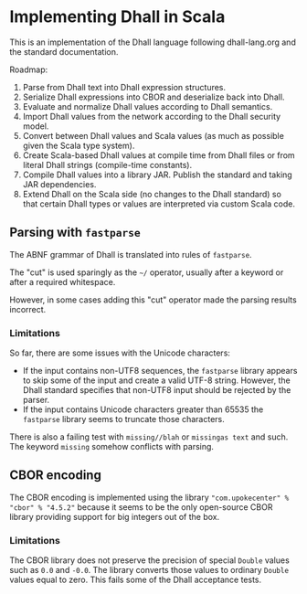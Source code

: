 # Implementing Dhall in Scala

This is an implementation of the Dhall language following dhall-lang.org and the standard documentation.

Roadmap:

1. Parse from Dhall text into Dhall expression structures.
2. Serialize Dhall expressions into CBOR and deserialize back into Dhall.
3. Evaluate and normalize Dhall values according to Dhall semantics.
4. Import Dhall values from the network according to the Dhall security model.
5. Convert between Dhall values and Scala values (as much as possible given the Scala type system).
6. Create Scala-based Dhall values at compile time from Dhall files or from literal Dhall strings (compile-time constants).
7. Compile Dhall values into a library JAR. Publish the standard and taking JAR dependencies.
8. Extend Dhall on the Scala side (no changes to the Dhall standard) so that certain Dhall types or values are interpreted via custom Scala code.

## Parsing with `fastparse`

The ABNF grammar of Dhall is translated into rules of `fastparse`.

The "cut" is used sparingly as the `~/` operator, usually after a keyword or after a required whitespace.

However, in some cases adding this "cut" operator made the parsing results incorrect.

### Limitations

So far, there are some issues with the Unicode characters:

- If the input contains non-UTF8 sequences, the `fastparse` library appears to skip some of the input and create a valid UTF-8 string. However, the Dhall standard specifies that non-UTF8 input should be rejected by the parser.
- If the input contains Unicode characters greater than 65535 the `fastparse` library seems to truncate those characters.

There is also a failing test with `missing//blah` or `missingas text` and such. The keyword `missing` somehow conflicts with parsing.

## CBOR encoding

The CBOR encoding is implemented using the library `"com.upokecenter" % "cbor" % "4.5.2"` because it seems to be the only open-source CBOR library providing support for big integers out of the box.

### Limitations

The CBOR library does not preserve the precision of special `Double` values such as `0.0` and `-0.0`. The library converts those values to ordinary `Double` values equal to zero. This fails some of the Dhall acceptance tests.

